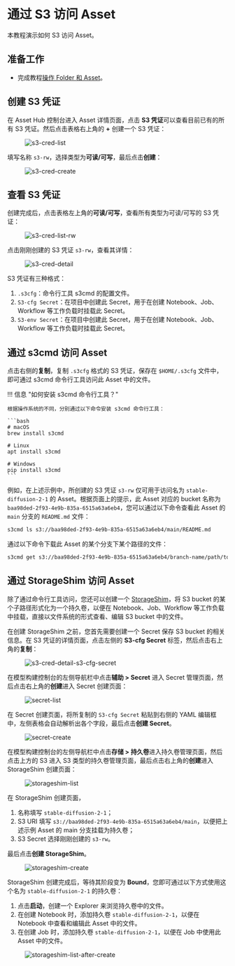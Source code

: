 # 通过 S3 访问 Asset

本教程演示如何 S3 访问 Asset。

## 准备工作

* 完成教程[操作 Folder 和 Asset](./manipulate-folder-and-asset.md)。

## 创建 S3 凭证

在 Asset Hub 控制台进入 Asset 详情页面，点击 **S3 凭证**可以查看目前已有的所有 S3 凭证。然后点击表格右上角的 **+** 创建一个 S3 凭证：

<figure class="screenshot">
  <img alt="s3-cred-list" src="../../assets/guide/manage-asset/access-asset-by-s3/s3-cred-list.png" class="screenshot"/>
</figure>

填写名称 `s3-rw`，选择类型为**可读/可写**，最后点击**创建**：

<figure class="screenshot">
  <img alt="s3-cred-create" src="../../assets/guide/manage-asset/access-asset-by-s3/s3-cred-create.png" class="screenshot"/>
</figure>

## 查看 S3 凭证

创建完成后，点击表格左上角的**可读/可写**，查看所有类型为可读/可写的 S3 凭证：

<figure class="screenshot">
  <img alt="s3-cred-list-rw" src="../../assets/guide/manage-asset/access-asset-by-s3/s3-cred-list-rw.png" class="screenshot"/>
</figure>

点击刚刚创建的 S3 凭证 `s3-rw`，查看其详情：

<figure class="screenshot">
  <img alt="s3-cred-detail" src="../../assets/guide/manage-asset/access-asset-by-s3/s3-cred-detail.png" class="screenshot"/>
</figure>

S3 凭证有三种格式：

1. `.s3cfg`：命令行工具 s3cmd 的配置文件。
2. `S3-cfg Secret`：在项目中创建此 Secret，用于在创建 Notebook、Job、Workflow 等工作负载时挂载此 Secret。
3. `S3-env Secret`：在项目中创建此 Secret，用于在创建 Notebook、Job、Workflow 等工作负载时挂载此 Secret。

## 通过 s3cmd 访问 Asset

点击右侧的**复制**，复制 `.s3cfg` 格式的 S3 凭证，保存在 `$HOME/.s3cfg` 文件中，即可通过 s3cmd 命令行工具访问此 Asset 中的文件。

!!! 信息 "如何安装 s3cmd 命令行工具？"

    根据操作系统的不同，分别通过以下命令安装 s3cmd 命令行工具：

    ```bash
    # macOS
    brew install s3cmd

    # Linux
    apt install s3cmd

    # Windows
    pip install s3cmd
    ```

例如，在上述示例中，所创建的 S3 凭证 `s3-rw` 仅可用于访问名为 `stable-diffusion-2-1` 的 Asset。根据页面上的提示，此 Asset 对应的 bucket 名称为 `baa98ded-2f93-4e9b-835a-6515a63a6eb4`，您可以通过以下命令查看此 Asset 的 `main` 分支的 `README.md` 文件：

```bash
s3cmd ls s3://baa98ded-2f93-4e9b-835a-6515a63a6eb4/main/README.md
```

通过以下命令下载此 Asset 的某个分支下某个路径的文件：

```bash
s3cmd get s3://baa98ded-2f93-4e9b-835a-6515a63a6eb4/branch-name/path/to/object
```

## 通过 StorageShim 访问 Asset

除了通过命令行工具访问，您还可以创建一个 [StorageShim](../manage-auxiliary-resources/manage-datasetconnect.md)，将 S3 bucket 的某个子路径形式化为一个持久卷，以便在 Notebook、Job、Workflow 等工作负载中挂载，直接以文件系统的形式查看、编辑 S3 bucket 中的文件。

在创建 StorageShim 之前，您首先需要创建一个 Secret 保存 S3 bucket 的相关信息。在 S3 凭证的详情页面，点击左侧的 **S3-cfg Secret** 标签，然后点击右上角的**复制**：

<figure class="screenshot">
  <img alt="s3-cred-detail-s3-cfg-secret" src="../../assets/guide/manage-asset/access-asset-by-s3/s3-cred-detail-s3-cfg-secret.png" class="screenshot"/>
</figure>

在模型构建控制台的左侧导航栏中点击**辅助 > Secret** 进入 Secret 管理页面，然后点击右上角的**创建**进入 Secret 创建页面：

<figure class="screenshot">
  <img alt="secret-list" src="../../assets/guide/manage-asset/access-asset-by-s3/secret-list.png" class="screenshot"/>
</figure>

在 Secret 创建页面，将所复制的 `S3-cfg Secret` 粘贴到右侧的 YAML 编辑框中，左侧表格会自动解析出各个字段，最后点击**创建 Secret**。

<figure class="screenshot">
  <img alt="secret-create" src="../../assets/guide/manage-asset/access-asset-by-s3/secret-create.png" class="screenshot"/>
</figure>

在模型构建控制台的左侧导航栏中点击**存储 > 持久卷**进入持久卷管理页面，然后点击上方的 S3 进入 S3 类型的持久卷管理页面，最后点击右上角的**创建**进入 StorageShim 创建页面：

<figure class="screenshot">
  <img alt="storageshim-list" src="../../assets/guide/manage-asset/access-asset-by-s3/storageshim-list.png" class="screenshot"/>
</figure>

在 StorageShim 创建页面，

1. 名称填写 `stable-diffusion-2-1`；
2. S3 URI 填写 `s3://baa98ded-2f93-4e9b-835a-6515a63a6eb4/main`，以便把上述示例 Asset 的 main 分支挂载为持久卷；
3. S3 Secret 选择刚刚创建的 `s3-rw`。

最后点击**创建 StorageShim**。

<figure class="screenshot">
  <img alt="storageshim-create" src="../../assets/guide/manage-asset/access-asset-by-s3/storageshim-create.png" class="screenshot"/>
</figure>

StorageShim 创建完成后，等待其阶段变为 **Bound**，您即可通过以下方式使用这个名为 `stable-diffusion-2-1` 的持久卷：

1. 点击**启动**，创建一个 Explorer 来浏览持久卷中的文件。
2. 在创建 Notebook 时，添加持久卷 `stable-diffusion-2-1`，以便在 Notebook 中查看和编辑此 Asset 中的文件。
3. 在创建 Job 时，添加持久卷 `stable-diffusion-2-1`，以便在 Job 中使用此 Asset 中的文件。

<figure class="screenshot">
  <img alt="storageshim-list-after-create" src="../../assets/guide/manage-asset/access-asset-by-s3/storageshim-list-after-create.png" class="screenshot"/>
</figure>
